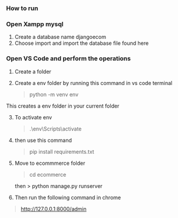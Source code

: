 ### How to run

### Open Xampp mysql 

1. Create a database name djangoecom
2. Choose import and import the database file found here

### Open VS Code and perform the operations

1. Create a folder
2. Create a env folder by running this command in vs code terminal
   
   > python -m venv env

This creates a env folder in your current folder

3. To activate env

   >.\env\Scripts\activate

4. then use this command

    > pip install requirements.txt

5. Move to ecommmerce folder

   > cd ecommerce

   then > python manage.py runserver

6. Then  run the following command in chrome

 >  http://127.0.0.1:8000/admin
